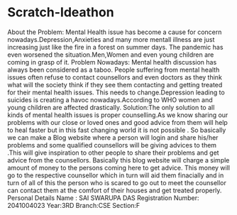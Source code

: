 # Scratch-Ideathon
About the Problem: Mental Health issue has become a cause for concern nowadays.Depression,Anxieties and many more mentall illness are just increasing just like the fire in a forest on summer days. The pandemic has even worsened the situation.Men,Women and even young children are coming in grasp of it.
Problem Nowadays: Mental health discussion has always been considered as a taboo. People suffering from mental health issues often refuse to contact counsellors and even doctors as they think what will the society think if they see them contacting and getting treated for their mental health issues. This needs to change.Depression leading to suicides is creating a havoc nowadays.According to WHO women and young children are affected drastically.
Solution:The only solution to all kinds of mental health issues is proper counselling.As we know sharing our problems with our close or loved ones and good advice from them will help to heal faster but in this fast changing world it is not possible . So basically we can make a Blog website where a person will login and share his/her problems and some qualified counsellors will be giving advices to them .This will give inspiration to other people to share their problems and get advice from the counsellors. Basically this blog website will charge a simple amount of money to the persons coming here to get advice. This money will go to the respective counsellor which in turn will aid them finacially and in turn of all of this the person who is scared to go out to meet the counsellor can contact them at the comfort of their houses and get treated properly.
Personal Details
Name : SAI SWARUPA DAS
Registration Number: 2041004023
Year:3RD
Branch:CSE
Section:F
